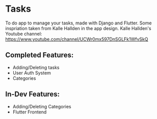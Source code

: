 # Tasks
To do app to manage your tasks, made with Django and Flutter. Some inspriation taken from Kalle Hallden in the app design. 
Kalle Hallden's Youtube channel: https://www.youtube.com/channel/UCWr0mx597DnSGLFk1WfvSkQ

## Completed Features:
- Adding/Deleting tasks
- User Auth System
- Categories 

## In-Dev Features: 
- Adding/Deleting Categories
- Flutter Frontend
